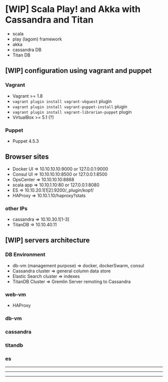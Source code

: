 # [WIP] Scala Play! and Akka with Cassandra and Titan

- scala
- play (lagom) framework 
- akka
- cassandra DB
- Titan DB

## [WIP] configuration using vagrant and puppet

### Vagrant

- Vagrant >= 1.8
- `vagrant plugin install vagrant-vbguest` plugin
- `vagrant plugin install vagrant-puppet-install` plugin
- `vagrant plugin install vagrant-librarian-puppet` plugin 
- VirtualBox >= 5.1 (?)

### Puppet

- Puppet 4.5.3

## Browser sites

- Docker UI => 10.10.10.10:9000 or 127.0.0.1:9000
- Consul UI => 10.10.10.10:8500 or 127.0.0.1:8500
- OpsCenter => 10.10.10.10:8888
- scala app => 10.10.1.10:80    or 127.0.0.1:8080
- ES        => 10.10.20.1[1|2]:9200/_plugin/kopf/
- HAProxy   => 10.10.1.10/haproxy?stats

### other IPs

- cassandra => 10.10.30.1[1-3]
- TitanDB   => 10.10.40.11

## [WIP] servers architecture

### DB Environment

- db-vm (management purpose) => docker, dockerSwarm, consul
- Cassandra cluster => general column data store
- Elastic Search cluster => indexes
- TitanDB Cluster => Gremlin Server remoting to Cassandra

### web-vm

- HAProxy

### db-vm

### cassandra


### titandb

### es


--------------------------

--------------------------

--------------------------
